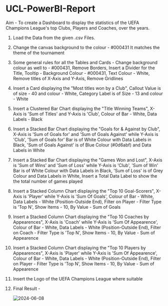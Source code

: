 # UCL-PowerBI-Report
Aim - To create a Dashboard to display the statistics of the UEFA Champions League's top Clubs, Players and Coaches, over the years.

1) Load the Data from the given .csv Files.
2) Change the canvas background to the colour - #000431
   It matches the theme of the tournament
3) Some general rules for all the Tables and Cards -
   Change background colour as well to - #000431, Remove Borders, Insert a Divider for the Title, Tooltip - Background Colour - #000431, Text Colour - White, Remove titles of     X-Axis and Y-Axis, Remove Gridlines
4) Insert a Card displaying the "Most titles won by a Club", Callout Value is of size - 40 and colour - White, Category Label is of Size - 13 and colour - White
5) Insert a Clustered Bar Chart displaying the "Title Winning Teams", X-Axis is 'Sum of Titles' and Y-Axis is 'Club', Colour of Bar - White, Data Labels - Black
6) Insert a Stacked Bar Chart displaying the "Goals for & Against by Club", X-Axis is 'Sum of Goals for' and 'Sum of Goals Against' while Y-Axis is 'Club', 'Sum of Goals for' Bar is of White Colour with Data Labels in Black, 'Sum of Goals Against' is of Blue Colour (#0d6abf) and Data Labels in White
7) Insert a Stacked Bar Chart displaying the "Games Won and Lost", X-Axis is 'Sum of Wins' and 'Sum of Loss' while Y-Axis is 'Club', 'Sum of Win' Bar is of White Colour with Data Labels in Black, 'Sum of Loss' is of Grey Colour and Data Labels in White, Insert a Total Data Label to show the the total number of games played
8) Insert a Stacked Column Chart displaying the "Top 10 Goal-Scorers", X-Axis is 'Player' while Y-Axis is 'Sum Of Goals', Colour of Bar - White, Data Labels - White (Position-Outside End), Filter on Player - Filter Type is 'Top N', Show Items - 10, By Value - Sum of Goals
9) Insert a Stacked Column Chart displaying the "Top 10 Coaches by Appearences", X-Axis is 'Coach' while Y-Axis is 'Sum Of Appearence', Colour of Bar - White, Data Labels - White (Position-Outside End), Filter on Coach - Filter Type is 'Top N', Show Items - 10, By Value - Sum of Appearence
10) Insert a Stacked Column Chart displaying the "Top 10 Players by Appearences", X-Axis is 'Player' while Y-Axis is 'Sum Of Appearence', Colour of Bar - White, Data Labels - White (Position-Outside End), Filter on Player - Filter Type is 'Top N', Show Items - 10, By Value - Sum of Appearence
11) Insert the Logo of the UEFA Champions League where suitable
12) Final Result -


      ![2024-06-08](https://github.com/viskypapi/UCL-PowerBI-Report/assets/164670302/3a36a914-38fa-4c62-b52c-35a3de426439)


   
   
   

